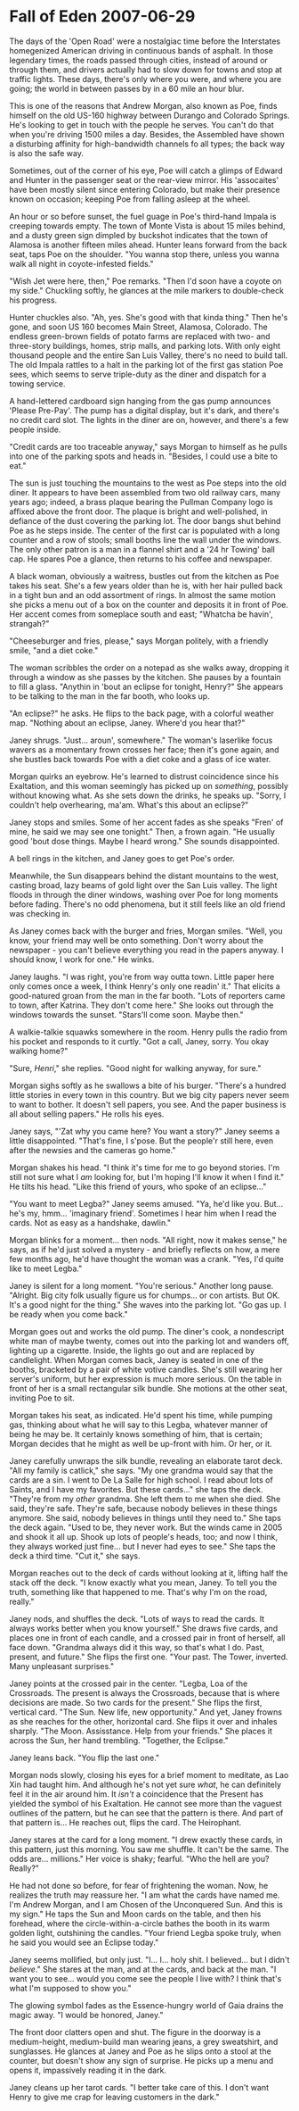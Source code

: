 <!-- TITLE: Fall of Eden 2007-06-29 -->
<!-- SUBTITLE: A game log for Fall of Eden -->

# Fall of Eden 2007-06-29

The days of the 'Open Road' were a nostalgiac time before the Interstates homegenized American driving in continuous bands of asphalt. In those legendary times, the roads passed through cities, instead of around or through them, and drivers actually had to slow down for towns and stop at traffic lights. These days, there's only where you were, and where you are going; the world in between passes by in a 60 mile an hour blur.

This is one of the reasons that Andrew Morgan, also known as Poe, finds himself on the old US-160 highway between Durango and Colorado Springs. He's looking to get in touch with the people he serves. You can't do that when you're driving 1500 miles a day. Besides, the Assembled have shown a disturbing affinity for high-bandwidth channels fo all types; the back way is also the safe way.

Sometimes, out of the corner of his eye, Poe will catch a glimps of Edward and Hunter in the passenger seat or the rear-view mirror. His 'assocaites' have been mostly silent since entering Colorado, but make their presence known on occasion; keeping Poe from falling asleep at the wheel.

An hour or so before sunset, the fuel guage in Poe's third-hand Impala is creeping towards empty. The town of Monte Vista is about 15 miles behind, and a dusty green sign dimpled by buckshot indicates that the town of Alamosa is another fifteen miles ahead. Hunter leans forward from the back seat, taps Poe on the shoulder. "You wanna stop there, unless you wanna walk all night in coyote-infested fields."

"Wish Jet were here, then," Poe remarks. "Then I'd soon have a coyote on my side." Chuckling softly, he glances at the mile markers to double-check his progress.

Hunter chuckles also. "Ah, yes. She's good with that kinda thing." Then he's gone, and soon US 160 becomes Main Street, Alamosa, Colorado. The endless green-brown fields of potato farms are replaced with two- and three-story buildings, homes, strip malls, and parking lots. With only eight thousand people and the entire San Luis Valley, there's no need to build tall. The old Impala rattles to a halt in the parking lot of the first gas station Poe sees, which seems to serve triple-duty as the diner and dispatch for a towing service.

A hand-lettered cardboard sign hanging from the gas pump announces 'Please Pre-Pay'. The pump has a digital display, but it's dark, and there's no credit card slot. The lights in the diner are on, however, and there's a few people inside.

"Credit cards are too traceable anyway," says Morgan to himself as he pulls into one of the parking spots and heads in. "Besides, I could use a bite to eat."

The sun is just touching the mountains to the west as Poe steps into the old diner. It appears to have been assembled from two old railway cars, many years ago; indeed, a brass plaque bearing the Pullman Company logo is affixed above the front door. The plaque is bright and well-polished, in defiance of the dust covering the parking lot. The door bangs shut behind Poe as he steps inside. The center of the first car is populated with a long counter and a row of stools; small booths line the wall under the windows. The only other patron is a man in a flannel shirt and a '24 hr Towing' ball cap. He spares Poe a glance, then returns to his coffee and newspaper.

A black woman, obviously a waitress, bustles out from the kitchen as Poe takes his seat. She's a few years older than he is, with her hair pulled back in a tight bun and an odd assortment of rings. In almost the same motion she picks a menu out of a box on the counter and deposits it in front of Poe. Her accent comes from someplace south and east; "Whatcha be havin', strangah?"

"Cheeseburger and fries, please," says Morgan politely, with a friendly smile, "and a diet coke."

The woman scribbles the order on a notepad as she walks away, dropping it through a window as she passes by the kitchen. She pauses by a fountain to fill a glass. "Anythin in 'bout an eclipse for tonight, Henry?" She appears to be talking to the man in the far booth, who looks up.

"An eclipse?" he asks. He flips to the back page, with a colorful weather map. "Nothing about an eclipse, Janey. Where'd you hear that?"

Janey shrugs. "Just... aroun', somewhere." The woman's laserlike focus wavers as a momentary frown crosses her face; then it's gone again, and she bustles back towards Poe with a diet coke and a glass of ice water.

Morgan quirks an eyebrow. He's learned to distrust coincidence since his Exaltation, and this woman seemingly has picked up on _something_, possibly without knowing what. As she sets down the drinks, he speaks up. "Sorry, I couldn't help overhearing, ma'am. What's this about an eclipse?"

Janey stops and smiles. Some of her accent fades as she speaks "Fren' of mine, he said we may see one tonight." Then, a frown again. "He usually good 'bout dose things. Maybe I heard wrong." She sounds disappointed.

A bell rings in the kitchen, and Janey goes to get Poe's order.

Meanwhile, the Sun disappears behind the distant mountains to the west, casting broad, lazy beams of gold light over the San Luis valley. The light floods in through the diner windows, washing over Poe for long moments before fading. There's no odd phenomena, but it still feels like an old friend was checking in.

As Janey comes back with the burger and fries, Morgan smiles. "Well, you know, your friend may well be onto something. Don't worry about the newspaper - you can't believe everything you read in the papers anyway. I should know, I work for one." He winks.

Janey laughs. "I was right, you're from way outta town. Little paper here only comes once a week, I think Henry's only one readin' it." That elicits a good-natured groan from the man in the far booth. "Lots of reporters came to town, after Katrina. They don't come here." She looks out through the windows towards the sunset. "Stars'll come soon. Maybe then."

A walkie-talkie squawks somewhere in the room. Henry pulls the radio from his pocket and responds to it curtly. "Got a call, Janey, sorry. You okay walking home?"

"Sure, _Henri_," she replies. "Good night for walking anyway, for sure."

Morgan sighs softly as he swallows a bite of his burger. "There's a hundred little stories in every town in this country. But we big city papers never seem to want to bother. It doesn't sell papers, you see. And the paper business is all about selling papers." He rolls his eyes.

Janey says, "'Zat why you came here? You want a story?" Janey seems a little disappointed. "That's fine, I s'pose. But the people'r still here, even after the newsies and the cameras go home."

Morgan shakes his head. "I think it's time for me to go beyond stories. I'm still not sure what I _am_ looking for, but I'm hoping I'll know it when I find it." He tilts his head. "Like this friend of yours, who spoke of an eclipse..."

"You want to meet Legba?" Janey seems amused. "Ya, he'd like you. But... he's my, hmm... 'imaginary friend'. Sometimes I hear him when I read the cards. Not as easy as a handshake, dawlin."

Morgan blinks for a moment... then nods. "All right, now it makes sense," he says, as if he'd just solved a mystery - and briefly reflects on how, a mere few months ago, he'd have thought the woman was a crank. "Yes, I'd quite like to meet Legba."

Janey is silent for a long moment. "You're serious." Another long pause. "Alright. Big city folk usually figure us for chumps... or con artists. But OK. It's a good night for the thing." She waves into the parking lot. "Go gas up. I be ready when you come back."

Morgan goes out and works the old pump. The diner's cook, a nondescript white man of maybe twenty, comes out into the parking lot and wanders off, lighting up a cigarette. Inside, the lights go out and are replaced by candlelight. When Morgan comes back, Janey is seated in one of the booths, bracketed by a pair of white votive candles. She's still wearing her server's uniform, but her expression is much more serious. On the table in front of her is a small rectangular silk bundle. She motions at the other seat, inviting Poe to sit.

Morgan takes his seat, as indicated. He'd spent his time, while pumping gas, thinking about what he will say to this Legba, whatever manner of being he may be. It certainly knows something of him, that is certain; Morgan decides that he might as well be up-front with him. Or her, or it.

Janey carefully unwraps the silk bundle, revealing an elaborate tarot deck. "All my family is catlick," she says. "My one grandma would say that the cards are a sin. I went to De La Salle for high school. I read about lots of Saints, and I have my favorites. But these cards..." she taps the deck. "They're from my _other_ grandma. She left them to me when she died. She said, they're safe. They're safe, because nobody believes in these things anymore. She said, nobody believes in things until they need to." She taps the deck again. "Used to be, they never work. But the winds came in 2005 and shook it all up. Shook up lots of people's heads, too; and now I think, they always worked just fine... but I never had eyes to see." She taps the deck a third time. "Cut it," she says.

Morgan reaches out to the deck of cards without looking at it, lifting half the stack off the deck. "I know exactly what you mean, Janey. To tell you the truth, something like that happened to me. That's why I'm on the road, really."

Janey nods, and shuffles the deck. "Lots of ways to read the cards. It always works better when you know yourself." She draws five cards, and places one in front of each candle, and a crossed pair in front of herself, all face down. "Grandma always did it this way, so that's what I do. Past, present, and future." She flips the first one. "Your past. The Tower, inverted. Many unpleasant surprises."

Janey points at the crossed pair in the center. "Legba, Loa of the Crossroads. The present is always the Crossroads, because that is where decisions are made. So two cards for the present." She flips the first, vertical card. "The Sun. New life, new opportunity." And yet, Janey frowns as she reaches for the other, horizontal card. She flips it over and inhales sharply. "The Moon. Assisstance. Help from your friends." She places it across the Sun, her hand trembling. "Together, the Eclipse."

Janey leans back. "You flip the last one."

Morgan nods slowly, closing his eyes for a brief moment to meditate, as Lao Xin had taught him. And although he's not yet sure _what_, he can definitely feel it in the air around him. It _isn't_ a coincidence that the Present has yielded the symbol of his Exaltation. He cannot see more than the vaguest outlines of the pattern, but he can see that the pattern is there. And part of that pattern is... He reaches out, flips the card. The Heirophant.

Janey stares at the card for a long moment. "I drew exactly these cards, in this pattern, just this morning. You saw me shuffle. It can't be the same. The odds are... millions." Her voice is shaky; fearful. "Who the hell are you? Really?"

He had not done so before, for fear of frightening the woman. Now, he realizes the truth may reassure her. "I am what the cards have named me. I'm Andrew Morgan, and I am Chosen of the Unconquered Sun. And this is my sign." He taps the Sun and Moon cards on the table, and then his forehead, where the circle-within-a-circle bathes the booth in its warm golden light, outshining the candles. "Your friend Legba spoke truly, when he said you would see an Eclipse today."

Janey seems mollified, but only just. "I... I... holy shit. I believed... but I didn't _believe_." She stares at the man, and at the cards, and back at the man. "I want you to see... would you come see the people I live with? I think that's what I'm supposed to show you."

The glowing symbol fades as the Essence-hungry world of Gaia drains the magic away. "I would be honored, Janey."

The front door clatters open and shut. The figure in the doorway is a medium-height, medium-build man wearing jeans, a grey sweatshirt, and sunglasses. He glances at Janey and Poe as he slips onto a stool at the counter, but doesn't show any sign of surprise. He picks up a menu and opens it, impassively reading it in the dark.

Janey cleans up her tarot cards. "I better take care of this. I don't want Henry to give me crap for leaving customers in the dark."